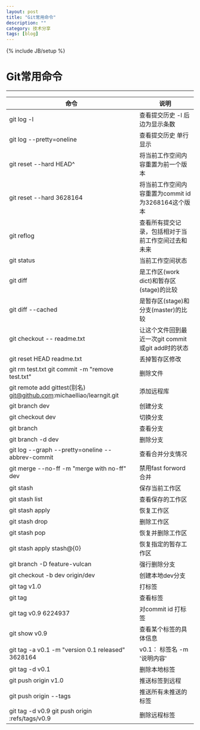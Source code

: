```yaml
---
layout: post
title: "Git常用命令"
description: ""
category: 技术分享
tags: [blog]
---
```

{% include JB/setup %}
# Git常用命令
---
|命令|说明|
|----|----|
|git log -l|查看提交历史 -l 后边为显示条数|
|git log --pretty=oneline|查看提交历史 单行显示|
|git reset --hard HEAD^|将当前工作空间内容重置为前一个版本|
|git reset --hard 3628164 |将当前工作空间内容重置为commit id为3268164这个版本|
|git reflog|查看所有提交记录，包括相对于当前工作空间过去和未来|
|git status|当前工作空间状态|
|git diff|是工作区(work dict)和暂存区(stage)的比较|
|git diff --cached|是暂存区(stage)和分支(master)的比较|
|git checkout -- readme.txt|让这个文件回到最近一次git commit或git add时的状态|
|git reset HEAD readme.txt|丢掉暂存区修改|
|git rm test.txt   git commit -m "remove test.txt"|删除文件|
|git remote add gittest(别名) git@github.com:michaelliao/learngit.git|添加远程库|
|git branch dev|创建分支|
|git checkout dev|切换分支|
|git branch|查看分支|
|git branch -d dev | 删除分支|
|git log --graph --pretty=oneline --abbrev-commit | 查看合并分支情况|
|git merge --no-ff -m "merge with no-ff" dev | 禁用fast forword合并|
|git stash | 保存当前工作区|
|git stash list | 查看保存的工作区|
|git stash apply | 恢复工作区|
|git stash drop | 删除工作区|
|git stash pop | 恢复并删除工作区|
|git stash apply stash@{0} | 恢复指定的暂存工作区|
|git branch -D feature-vulcan | 强行删除分支|
|git checkout -b dev origin/dev | 创建本地dev分支|
|git tag v1.0 | 打标签|
|git tag | 查看标签|
|git tag v0.9 6224937 | 对commit id 打标签|
|git show v0.9 | 查看某个标签的具体信息|
|git tag -a v0.1 -m "version 0.1 released" 3628164 | v0.1： 标签名  -m '说明内容'|
|git tag -d v0.1 | 删除本地标签|
|git push origin v1.0 | 推送标签到远程|
|git push origin --tags | 推送所有未推送的标签|
|git tag -d v0.9       git push origin :refs/tags/v0.9  | 删除远程标签|
